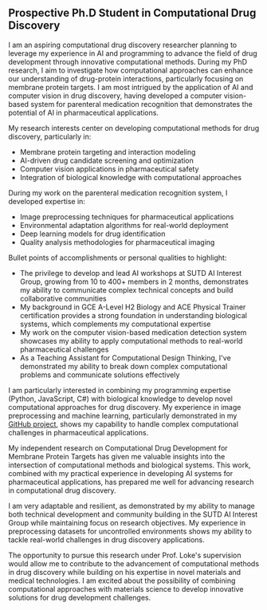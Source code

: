 ## Prospective Ph.D Student in Computational Drug Discovery

I am an aspiring computational drug discovery researcher planning to leverage my experience in AI and programming to advance the field of drug development through innovative computational methods. During my PhD research, I aim to investigate how computational approaches can enhance our understanding of drug-protein interactions, particularly focusing on membrane protein targets. I am most intrigued by the application of AI and computer vision in drug discovery, having developed a computer vision-based system for parenteral medication recognition that demonstrates the potential of AI in pharmaceutical applications.

My research interests center on developing computational methods for drug discovery, particularly in:
- Membrane protein targeting and interaction modeling
- AI-driven drug candidate screening and optimization
- Computer vision applications in pharmaceutical safety
- Integration of biological knowledge with computational approaches

During my work on the parenteral medication recognition system, I developed expertise in:
- Image preprocessing techniques for pharmaceutical applications
- Environmental adaptation algorithms for real-world deployment
- Deep learning models for drug identification
- Quality analysis methodologies for pharmaceutical imaging

Bullet points of accomplishments or personal qualities to highlight:
- The privilege to develop and lead AI workshops at SUTD AI Interest Group, growing from 10 to 400+ members in 2 months, demonstrates my ability to communicate complex technical concepts and build collaborative communities
- My background in GCE A-Level H2 Biology and ACE Physical Trainer certification provides a strong foundation in understanding biological systems, which complements my computational expertise
- My work on the computer vision-based medication detection system showcases my ability to apply computational methods to real-world pharmaceutical challenges
- As a Teaching Assistant for Computational Design Thinking, I've demonstrated my ability to break down complex computational problems and communicate solutions effectively

I am particularly interested in combining my programming expertise (Python, JavaScript, C#) with biological knowledge to develop novel computational approaches for drug discovery. My experience in image preprocessing and machine learning, particularly demonstrated in my [GitHub project](https://github.com/dnoma/parenteral), shows my capability to handle complex computational challenges in pharmaceutical applications.

My independent research on Computational Drug Development for Membrane Protein Targets has given me valuable insights into the intersection of computational methods and biological systems. This work, combined with my practical experience in developing AI systems for pharmaceutical applications, has prepared me well for advancing research in computational drug discovery.

I am very adaptable and resilient, as demonstrated by my ability to manage both technical development and community building in the SUTD AI Interest Group while maintaining focus on research objectives. My experience in preprocessing datasets for uncontrolled environments shows my ability to tackle real-world challenges in drug discovery applications.

The opportunity to pursue this research under Prof. Loke's supervision would allow me to contribute to the advancement of computational methods in drug discovery while building on his expertise in novel materials and medical technologies. I am excited about the possibility of combining computational approaches with materials science to develop innovative solutions for drug development challenges.
